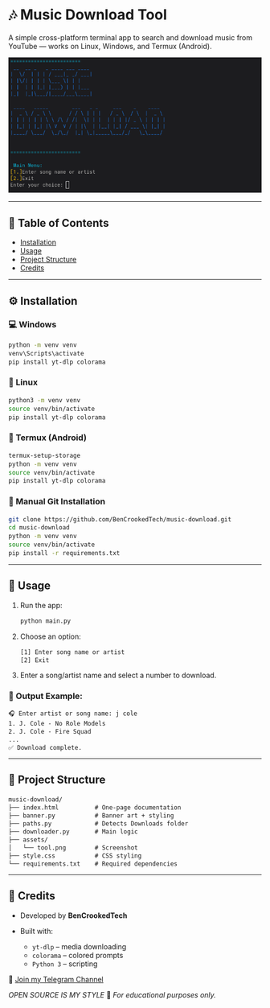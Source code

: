 # 🎶 Music Download Tool

A simple cross-platform terminal app to search and download music from YouTube — works on Linux, Windows, and Termux (Android).

![Tool Screenshot](assets/tool.png)

---

## 📘 Table of Contents

* [Installation](#installation)
* [Usage](#usage)
* [Project Structure](#project-structure)
* [Credits](#credits)

---

## ⚙️ Installation

### 💻 Windows

```bash
python -m venv venv
venv\Scripts\activate
pip install yt-dlp colorama
```

### 🐧 Linux

```bash
python3 -m venv venv
source venv/bin/activate
pip install yt-dlp colorama
```

### 📱 Termux (Android)

```bash
termux-setup-storage
python -m venv venv
source venv/bin/activate
pip install yt-dlp colorama
```

### 🧰 Manual Git Installation

```bash
git clone https://github.com/BenCrookedTech/music-download.git
cd music-download
python -m venv venv
source venv/bin/activate
pip install -r requirements.txt
```

---

## 🚀 Usage

1. Run the app:

   ```bash
   python main.py
   ```

2. Choose an option:

   ```
   [1] Enter song name or artist
   [2] Exit
   ```

3. Enter a song/artist name and select a number to download.

### 🎯 Output Example:

```
🎧 Enter artist or song name: j cole
1. J. Cole - No Role Models
2. J. Cole - Fire Squad
...
✅ Download complete.
```

---

## 📁 Project Structure

```
music-download/
├── index.html          # One-page documentation
├── banner.py           # Banner art + styling
├── paths.py            # Detects Downloads folder
├── downloader.py       # Main logic
├── assets/
│   └── tool.png        # Screenshot
├── style.css           # CSS styling
└── requirements.txt    # Required dependencies
```

---

## 🙌 Credits

* Developed by **BenCrookedTech**
* Built with:

  * `yt-dlp` – media downloading
  * `colorama` – colored prompts
  * `Python 3` – scripting

📎 [Join my Telegram Channel](https://t.me/de3athas)

*OPEN SOURCE IS MY STYLE*
📜 *For educational purposes only.*
